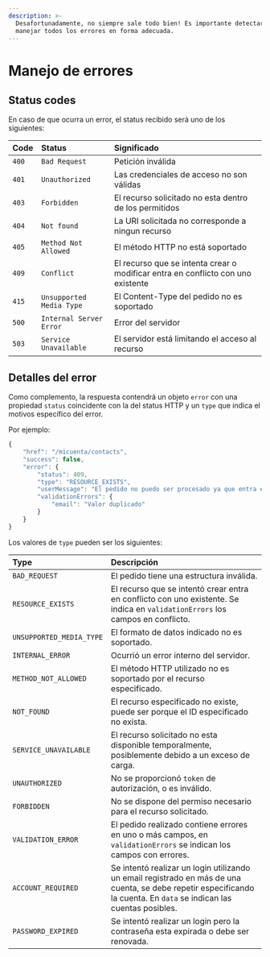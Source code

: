 ```yaml
---
description: >-
  Desafortunadamente, no siempre sale todo bien! Es importante detectar y
  manejar todos los errores en forma adecuada.
---
```


# Manejo de errores

## Status codes

En caso de que ocurra un error, el status recibido será uno de los siguientes:

| **Code** | **Status** | **Significado** |
| :--- | :--- | :--- |
| `400` | `Bad Request` | Petición inválida |
| `401` | `Unauthorized` | Las credenciales de acceso no son válidas |
| `403` | `Forbidden` | El recurso solicitado no esta dentro de los permitidos |
| `404` | `Not found` | La URI solicitada no corresponde a ningun recurso |
| `405` | `Method Not Allowed` | El método HTTP no está soportado |
| `409` | `Conflict` | El recurso que se intenta crear o modificar entra en conflicto con uno existente |
| `415` | `Unsupported Media Type` | El Content-Type del pedido no es soportado |
| `500` | `Internal Server Error` | Error del servidor |
| `503` | `Service Unavailable` | El servidor está limitando el acceso al recurso |

## Detalles del error

Como complemento, la respuesta contendrá un objeto `error` con una propiedad `status` coincidente con la del status HTTP y un `type` que indica el motivos específico del error. 

Por ejemplo:

```javascript
{
    "href": "/micuenta/contacts",
    "success": false,
    "error": {
        "status": 409,
        "type": "RESOURCE_EXISTS",
        "userMessage": "El pedido no puedo ser procesado ya que entra en conflicto con un recurso existente",
        "validationErrors": {
            "email": "Valor duplicado"
        }
    }
}
```

Los valores de `type` pueden ser los siguientes:

| **Type** | **Descripción** |
| :--- | :--- |
| `BAD_REQUEST` | El pedido tiene una estructura inválida. |
| `RESOURCE_EXISTS` | El recurso que se intentó crear entra en conflicto con uno existente. Se indica en `validationErrors` los campos en conflicto. |
| `UNSUPPORTED_MEDIA_TYPE` | El formato de datos indicado no es soportado. |
| `INTERNAL_ERROR` | Ocurrió un error interno del servidor. |
| `METHOD_NOT_ALLOWED` | El método HTTP utilizado no es soportado por el recurso especificado. |
| `NOT_FOUND` | El recurso especificado no existe, puede ser porque el ID especificado no exista. |
| `SERVICE_UNAVAILABLE` | El recurso solicitado no esta disponible temporalmente, posiblemente debido a un exceso de carga. |
| `UNAUTHORIZED` | No se proporcionó `token` de autorización, o es inválido. |
| `FORBIDDEN` | No se dispone del permiso necesario para el recurso solicitado. |
| `VALIDATION_ERROR` | El pedido realizado contiene errores en uno o más campos, en `validationErrors` se indican los campos con errores. |
| `ACCOUNT_REQUIRED` | Se intentó realizar un login utilizando un email registrado en más de una cuenta, se debe repetir especificando la cuenta. En `data` se indican las cuentas posibles. |
| `PASSWORD_EXPIRED` | Se intentó realizar un login pero la contraseña esta expirada o debe ser renovada. |

